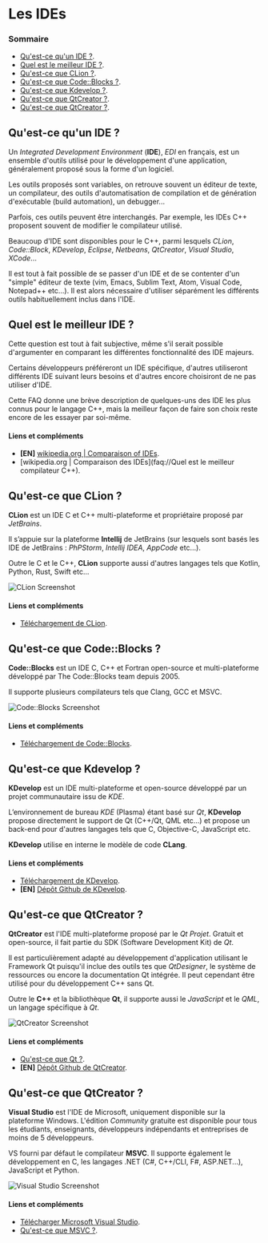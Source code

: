 # Les IDEs

### Sommaire

 - [Qu'est-ce qu'un IDE ?](#Qu%27est-ce%20qu%27un%20IDE).
 - [Quel est le meilleur IDE ?](#Quel%20est%20le%20meilleur%20IDE).
 - [Qu'est-ce que CLion ?](#Qu%27est-ce%20que%20CLion).
 - [Qu'est-ce que Code::Blocks ?](#Qu%27est-ce%20que%20CodeBlocks).
 - [Qu'est-ce que Kdevelop ?](#Qu%27est-ce%20que%20Kdevelop).
 - [Qu'est-ce que QtCreator ?](#Qu%27est-ce%20que%20QtCreator).
 - [Qu'est-ce que QtCreator ?](#Qu%27est-ce%20que%20Visual%20Studio).

## Qu'est-ce qu'un IDE ?

Un *Integrated Development Environment* (**IDE**), *EDI* en français, est un ensemble d'outils utilisé pour le développement d'une application, généralement proposé sous la forme d'un logiciel.

Les outils proposés sont variables, on retrouve souvent un éditeur de texte, un compilateur, des outils d'automatisation de compilation et de génération d'exécutable (build automation), un debugger...

Parfois, ces outils peuvent être interchangés. Par exemple, les IDEs C++ proposent souvent de modifier le compilateur utilisé.

Beaucoup d'IDE sont disponibles pour le C++, parmi lesquels  *CLion*, *Code::Block*, *KDevelop*, *Eclipse*, *Netbeans*, *QtCreator*, *Visual Studio*, *XCode*...

Il est tout à fait possible de se passer d'un IDE et de se contenter d'un "simple" éditeur de texte (vim, Emacs, Sublim Text, Atom, Visual Code, Notepad++ etc...). Il est alors nécessaire d'utiliser séparément les différents outils habituellement inclus dans l'IDE.

## Quel est le meilleur IDE ?

Cette question est tout à fait subjective, même s'il serait possible d'argumenter en comparant les différentes fonctionnalité des IDE majeurs.

Certains développeurs préféreront un IDE spécifique, d'autres utiliseront différents IDE suivant leurs besoins et d'autres encore choisiront de ne pas utiliser d'IDE.

Cette FAQ donne une brève description de quelques-uns des IDE les plus connus pour le langage C++, mais la meilleur façon de faire son choix reste encore de les essayer par soi-même.

#### Liens et compléments
 - **[EN]** [wikipedia.org | Comparaison of IDEs](https://en.wikipedia.org/wiki/Comparison_of_integrated_development_environments#C/C++).
 - [wikipedia.org | Comparaison des IDEs](faq://Quel est le meilleur compilateur C++).

## Qu'est-ce que CLion ?

**CLion** est un IDE C et C++ multi-plateforme et propriétaire proposé par *JetBrains*.

Il s’appuie sur la plateforme **Intellij** de JetBrains (sur lesquels sont basés les IDE de JetBrains : *PhPStorm*, *Intellij IDEA*, *AppCode* etc…).

Outre le C et le C++, **CLion** supporte aussi d'autres langages tels que Kotlin, Python, Rust, Swift etc...

![CLion Screenshot](rcs/clion.png "CLion Screenshot")

#### Liens et compléments
 - [Téléchargement de CLion](https://www.jetbrains.com/clion/download/).

## Qu'est-ce que Code::Blocks ?

**Code::Blocks** est un IDE C, C++ et Fortran open-source et multi-plateforme développé par The Code::Blocks team depuis 2005.

Il supporte plusieurs compilateurs tels que Clang, GCC et MSVC.

![Code::Blocks Screenshot](rcs/cb.png "Code::Blocks Screenshot")

#### Liens et compléments
 - [Téléchargement de Code::Blocks](http://www.codeblocks.org/downloads).

## Qu'est-ce que Kdevelop ?

**KDevelop** est un IDE multi-plateforme et open-source développé par un projet communautaire issu de *KDE*.

L’environnement de bureau *KDE* (Plasma) étant basé sur *Qt*, **KDevelop** propose directement le support de Qt (C++/Qt, QML etc…) et propose un back-end pour d'autres langages tels que C, Objective-C, JavaScript etc.

**KDevelop** utilise en interne le modèle de code **CLang**.

#### Liens et compléments
 - [Téléchargement de KDevelop](https://www.kdevelop.org/download).
 - **[EN]** [Dépôt Github de KDevelop](https://github.com/KDE/kdevelop).

## Qu'est-ce que QtCreator ?

**QtCreator** est l'IDE multi-plateforme proposé par le *Qt Projet*. Gratuit et open-source, il fait partie du SDK (Software Development Kit) de *Qt*.

Il est particulièrement adapté au développement d'application utilisant le Framework Qt puisqu'il inclue des outils tes que *QtDesigner*, le système de ressources ou encore la documentation Qt intégrée. Il peut cependant être utilisé pour du développement C++ sans Qt.

Outre le **C++** et la bibliothèque **Qt**, il supporte aussi le *JavaScript* et le *QML*, un langage spécifique à *Qt*.

![QtCreator Screenshot](rcs/qtcreator.png "QtCreator Screenshot")

#### Liens et compléments
 - [Qu'est-ce que Qt ?](faq://404.md).
 - **[EN]** [Dépôt Github de QtCreator](https://github.com/qtproject/qt-creator).

## Qu'est-ce que QtCreator ?

**Visual Studio** est l'IDE de Microsoft, uniquement disponible sur la plateforme Windows. L'édition *Community* gratuite est disponible pour tous les étudiants, enseignants, développeurs indépendants et entreprises de moins de 5 développeurs.

VS fourni par défaut le compilateur **MSVC**. Il supporte également le développement en C, les langages .NET (C#, C++/CLI, F#, ASP.NET...), JavaScript et Python.

![Visual Studio Screenshot](rcs/vs.png "Visual Studio Screenshot")

#### Liens et compléments
 - [Télécharger Microsoft Visual Studio](https://visualstudio.microsoft.com/fr/).
 - [Qu'est-ce que MSVC ?](faq://404.md).
